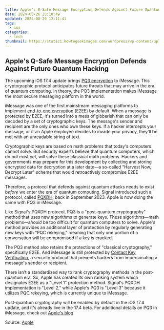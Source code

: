 ```yaml
---
title: Apple's Q-Safe Message Encryption Defends Against Future Quantum Hacking
date: 2024-08-26 23:10:49
updated: 2024-08-29 12:11:41
tags:
  - ios
categories:
  - tech
thumbnail: https://static1.howtogeekimages.com/wordpress/wp-content/uploads/2024/02/52763018018_14074323db_o.jpg
---
```


## Apple's Q-Safe Message Encryption Defends Against Future Quantum Hacking

The upcoming iOS 17.4 update brings [PQ3 encryption](https://security.apple.com/blog/imessage-pq3/) to iMessage. This cryptographic protocol anticipates future threats that may arrive in the era of quantum computing. In theory, the PQ3 implementation makes iMessage the most secure messaging platform in the world.

 iMessage was one of the first mainstream messaging platforms to implement [end-to-end encryption](https://extra-hints.techidaily.com/new-13-creative-ways-to-save-and-store-online-audio-broadcasts/) (E2EE) by default. When a message is protected by E2EE, it's turned into a mess of gibberish that can only be decoded by a set of cryptographic keys. The message's sender and recipient are the only ones who own these keys. If a hacker intercepts your message, or if an Apple employee decides to invade your privacy, they'll be met with an unreadable string of text.

 Cryptographic keys are based on math problems that today's computers cannot solve. But security experts believe that quantum computers, which do not exist yet, will solve these classical math problems. Hackers and governments may prepare for this development by collecting and storing encrypted data for decryption at a later date—a so-called "Harvest Now, Decrypt Later" scheme that would retroactively compromise E2EE messages.

 Therefore, a protocol that defends against quantum attacks needs to exist _before_ we enter the era of quantum computing. Signal introduced such a protocol, called [PQXDH](https://signal.org/blog/pqxdh/), back in September 2023\. Apple is now doing the same with PQ3 in iMessage.

 Like Signal's PQXDH protocol, PQ3 is a "post-quantum cryptography" method that uses new algorithms to generate keys. These algorithms—math problems—_should_ be too difficult for quantum computers to solve. Apple's method provides an additional layer of protection by regularly generating new keys with "PQC rekeying," meaning that only one portion of a conversation will be compromised if a key is cracked.

 The PQ3 method also retains the protections of "classical cryptography," specifically E2EE. And iMessage is still protected by [Contact Key Verification](https://support.apple.com/en-us/HT213465), a security protocol that prevents hackers from impersonating a message's sender or recipient.

 There isn't a standardized way to rank cryptography methods in the post-quantum era. So, Apple has created its own ranking system which designates E2EE as a "Level 1" protection method. Signal's PQXDH implementation is "Level 2," while Apple's PQ3 is "Level 3" because it utilizes PQC rekeying, which is currently unique to iMessage.

 Post-quantum cryptography will be enabled by default in the iOS 17.4 update, and it's already live in the 17.4 beta. For additional details on PQ3 in iMessage, check out [Apple's blog](https://security.apple.com/blog/imessage-pq3/).

 Source: [Apple](https://security.apple.com/blog/imessage-pq3/)

<ins class="adsbygoogle"
     style="display:block"
     data-ad-format="autorelaxed"
     data-ad-client="ca-pub-7571918770474297"
     data-ad-slot="1223367746"></ins>



<ins class="adsbygoogle"
     style="display:block"
     data-ad-client="ca-pub-7571918770474297"
     data-ad-slot="8358498916"
     data-ad-format="auto"
     data-full-width-responsive="true"></ins>
